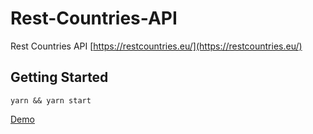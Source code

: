 # Rest-Countries-API

Rest Countries API [https://restcountries.eu/](https://restcountries.eu/)

## Getting Started
``
yarn && yarn start
``

[Demo](https://countryapp.netlify.com/)
